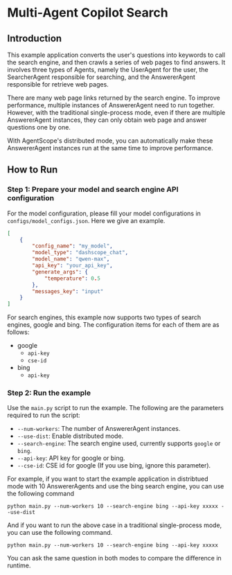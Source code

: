 # Multi-Agent Copilot Search

## Introduction

This example application converts the user's questions into keywords to call the search engine, and then crawls a series of web pages to find answers. It involves three types of Agents, namely the UserAgent for the user, the SearcherAgent responsible for searching, and the AnswererAgent responsible for retrieve web pages.

There are many web page links returned by the search engine. To improve performance, multiple instances of AnswererAgent need to run together. However, with the traditional single-process mode, even if there are multiple AnswererAgent instances, they can only obtain web page and answer questions one by one.

With AgentScope's distributed mode, you can automatically make these AnswererAgent instances run at the same time to improve performance.

## How to Run

### Step 1: Prepare your model and search engine API configuration

For the model configuration, please fill your model configurations in `configs/model_configs.json`.
Here we give an example.

```json
[
    {
        "config_name": "my_model",
        "model_type": "dashscope_chat",
        "model_name": "qwen-max",
        "api_key": "your_api_key",
        "generate_args": {
            "temperature": 0.5
        },
        "messages_key": "input"
    }
]
```

For search engines, this example now supports two types of search engines, google and bing. The configuration items for each of them are as follows:

- google
  - `api-key`
  - `cse-id`
- bing
  - `api-key`

### Step 2: Run the example

Use the `main.py` script to run the example. The following are the parameters required to run the script:

- `--num-workers`: The number of AnswererAgent instances.
- `--use-dist`: Enable distributed mode.
- `--search-engine`: The search engine used, currently supports `google` or `bing`.
- `--api-key`: API key for google or bing.
- `--cse-id`: CSE id for google (If you use bing, ignore this parameter).

For example, if you want to start the example application in distribtued mode with 10 AnswererAgents and use the bing search engine, you can use the following command

```shell
python main.py --num-workers 10 --search-engine bing --api-key xxxxx --use-dist
```

And if you want to run the above case in a traditional single-process mode, you can use the following command.

```shell
python main.py --num-workers 10 --search-engine bing --api-key xxxxx
```

You can ask the same question in both modes to compare the difference in runtime.
